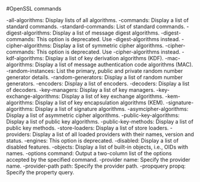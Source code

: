 #OpenSSL commands

-all-algorithms: Display lists of all algorithms.
-commands: Display a list of standard commands.
-standard-commands: List of standard commands.
-digest-algorithms: Display a list of message digest algorithms.
-digest-commands: This option is deprecated. Use -digest-algorithms instead.
-cipher-algorithms: Display a list of symmetric cipher algorithms.
-cipher-commands: This option is deprecated. Use -cipher-algorithms instead.
-kdf-algorithms: Display a list of key derivation algorithms (KDF).
-mac-algorithms: Display a list of message authentication code algorithms (MAC).
-random-instances: List the primary, public and private random number generator details.
-random-generators: Display a list of random number generators.
-encoders: Display a list of encoders.
-decoders: Display a list of decoders.
-key-managers: Display a list of key managers.
-key-exchange-algorithms: Display a list of key exchange algorithms.
-kem-algorithms: Display a list of key encapsulation algorithms (KEM).
-signature-algorithms: Display a list of signature algorithms.
-asymcipher-algorithms: Display a list of asymmetric cipher algorithms.
-public-key-algorithms: Display a list of public key algorithms.
-public-key-methods: Display a list of public key methods.
-store-loaders: Display a list of store loaders.
-providers: Display a list of all loaded providers with their names, version and status.
-engines: This option is deprecated.
-disabled: Display a list of disabled features.
-objects: Display a list of built-in objects, i.e., OIDs with names.
-options command: Output a two-column list of the options accepted by the specified command.
-provider name: Specify the provider name.
-provider-path path: Specify the provider path.
-propquery propq: Specify the property query.
